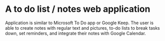 # A to do list / notes web application
Application is similar to Microsoft To Do app or Google Keep. The user is able to create notes with regular text and pictures, to-do lists to break tasks down, set reminders, and integrate their notes with Google Calendar.
